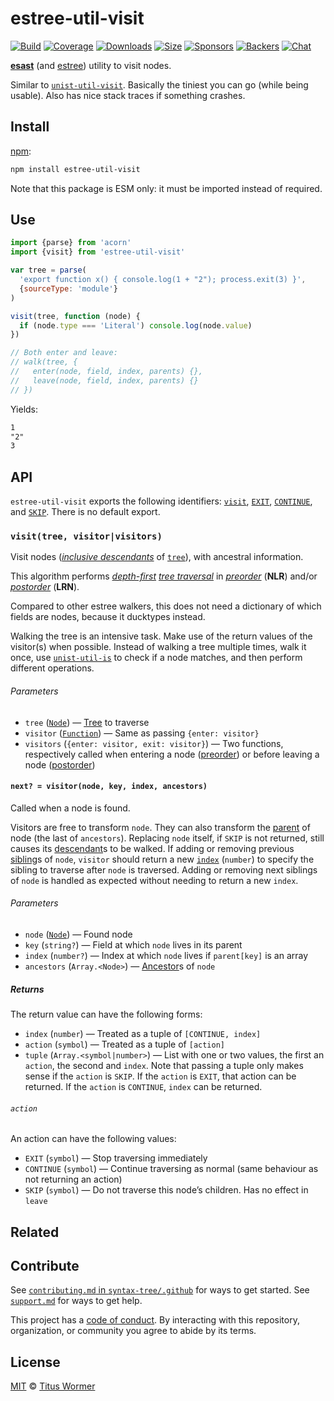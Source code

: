 # estree-util-visit

[![Build][build-badge]][build]
[![Coverage][coverage-badge]][coverage]
[![Downloads][downloads-badge]][downloads]
[![Size][size-badge]][size]
[![Sponsors][sponsors-badge]][collective]
[![Backers][backers-badge]][collective]
[![Chat][chat-badge]][chat]

[**esast**][esast] (and [estree][]) utility to visit nodes.

Similar to [`unist-util-visit`][unist-visit].
Basically the tiniest you can go (while being usable).
Also has nice stack traces if something crashes.

## Install

[npm][]:

```sh
npm install estree-util-visit
```

Note that this package is ESM only: it must be imported instead of required.

## Use

```js
import {parse} from 'acorn'
import {visit} from 'estree-util-visit'

var tree = parse(
  'export function x() { console.log(1 + "2"); process.exit(3) }',
  {sourceType: 'module'}
)

visit(tree, function (node) {
  if (node.type === 'Literal') console.log(node.value)
})

// Both enter and leave:
// walk(tree, {
//   enter(node, field, index, parents) {},
//   leave(node, field, index, parents) {}
// })
```

Yields:

```txt
1
"2"
3
```

## API

`estree-util-visit` exports the following identifiers:
[`visit`](#visittree-visitorvisitors), [`EXIT`](#action), [`CONTINUE`](#action),
and [`SKIP`](#action).
There is no default export.

### `visit(tree, visitor|visitors)`

Visit nodes ([*inclusive descendants*][descendant] of [`tree`][tree]), with
ancestral information.

This algorithm performs [*depth-first*][depth-first]
[*tree traversal*][tree-traversal] in [*preorder*][preorder] (**NLR**) and/or
[*postorder*][postorder] (**LRN**).

Compared to other estree walkers, this does not need a dictionary of which
fields are nodes, because it ducktypes instead.

Walking the tree is an intensive task.
Make use of the return values of the visitor(s) when possible.
Instead of walking a tree multiple times, walk it once, use
[`unist-util-is`][is] to check if a node matches, and then perform different
operations.

###### Parameters

*   `tree` ([`Node`][node]) — [Tree][] to traverse
*   `visitor` ([`Function`][visitor])
    — Same as passing `{enter: visitor}`
*   `visitors` (`{enter: visitor, exit: visitor}`)
    — Two functions, respectively called when entering a node ([preorder][])
    or before leaving a node ([postorder][])

#### `next? = visitor(node, key, index, ancestors)`

Called when a node is found.

Visitors are free to transform `node`.
They can also transform the [parent][] of node (the last of `ancestors`).
Replacing `node` itself, if `SKIP` is not returned, still causes its
[descendant][]s to be walked.
If adding or removing previous [sibling][]s of `node`, `visitor` should return
a new [`index`][index] (`number`) to specify the sibling to traverse after
`node` is traversed.
Adding or removing next siblings of `node` is handled as expected without
needing to return a new `index`.

###### Parameters

*   `node` ([`Node`][node]) — Found node
*   `key` (`string?`) — Field at which `node` lives in its parent
*   `index` (`number?`) — Index at which `node` lives if `parent[key]` is an
    array
*   `ancestors` (`Array.<Node>`) — [Ancestor][]s of `node`

##### Returns

The return value can have the following forms:

*   `index` (`number`) — Treated as a tuple of `[CONTINUE, index]`
*   `action` (`symbol`) — Treated as a tuple of `[action]`
*   `tuple` (`Array.<symbol|number>`) — List with one or two values, the first
    an `action`, the second and `index`.
    Note that passing a tuple only makes sense if the `action` is `SKIP`.
    If the `action` is `EXIT`, that action can be returned.
    If the `action` is `CONTINUE`, `index` can be returned.

###### `action`

An action can have the following values:

*   `EXIT` (`symbol`) — Stop traversing immediately
*   `CONTINUE` (`symbol`) — Continue traversing as normal (same behaviour
    as not returning an action)
*   `SKIP` (`symbol`) — Do not traverse this node’s children.
    Has no effect in `leave`

## Related

## Contribute

See [`contributing.md` in `syntax-tree/.github`][contributing] for ways to get
started.
See [`support.md`][support] for ways to get help.

This project has a [code of conduct][coc].
By interacting with this repository, organization, or community you agree to
abide by its terms.

## License

[MIT][license] © [Titus Wormer][author]

<!-- Definition -->

[build-badge]: https://github.com/syntax-tree/estree-util-visit/workflows/main/badge.svg

[build]: https://github.com/syntax-tree/estree-util-visit/actions

[coverage-badge]: https://img.shields.io/codecov/c/github/syntax-tree/estree-util-visit.svg

[coverage]: https://codecov.io/github/syntax-tree/estree-util-visit

[downloads-badge]: https://img.shields.io/npm/dm/estree-util-visit.svg

[downloads]: https://www.npmjs.com/package/estree-util-visit

[size-badge]: https://img.shields.io/bundlephobia/minzip/estree-util-visit.svg

[size]: https://bundlephobia.com/result?p=estree-util-visit

[sponsors-badge]: https://opencollective.com/unified/sponsors/badge.svg

[backers-badge]: https://opencollective.com/unified/backers/badge.svg

[collective]: https://opencollective.com/unified

[chat-badge]: https://img.shields.io/badge/chat-discussions-success.svg

[chat]: https://github.com/syntax-tree/unist/discussions

[npm]: https://docs.npmjs.com/cli/install

[license]: license

[author]: https://wooorm.com

[contributing]: https://github.com/syntax-tree/.github/blob/HEAD/contributing.md

[support]: https://github.com/syntax-tree/.github/blob/HEAD/support.md

[coc]: https://github.com/syntax-tree/.github/blob/HEAD/code-of-conduct.md

[index]: https://github.com/syntax-tree/unist#index

[parent]: https://github.com/syntax-tree/unist#parent-1

[esast]: https://github.com/syntax-tree/esast

[estree]: https://github.com/estree/estree

[ancestor]: https://github.com/syntax-tree/unist#ancestor

[descendant]: https://github.com/syntax-tree/unist#descendant

[tree]: https://github.com/syntax-tree/unist#tree

[depth-first]: https://github.com/syntax-tree/unist#depth-first-traversal

[tree-traversal]: https://github.com/syntax-tree/unist#tree-traversal

[preorder]: https://github.com/syntax-tree/unist#preorder

[postorder]: https://github.com/syntax-tree/unist#postorder

[is]: https://github.com/syntax-tree/unist-util-is

[node]: https://github.com/syntax-tree/esast#node

[sibling]: https://github.com/syntax-tree/esast#sibling

[visitor]: #next--visitornode-key-index-ancestors

[unist-visit]: https://github.com/syntax-tree/unist-util-visit-parents
